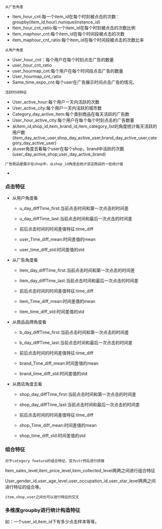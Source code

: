 `从广告角度`

- Item_hour_cnt:每一个item_id在每个时刻被点击的次数：groupby(item_id,hour).nunique(instance_id)
- Item_hour_cnt_ratio:每一个item_id在每个时刻被点击的次数比例
- Item_maphour_cnt:每个item_id在每个时间段被点击的次数
- item_maphour_cnt_ratio:每个item_id在每个时间段被点击的次数比率

`从用户角度`

- User_hour_cnt：每个用户在每个时刻点击广告的数量
- user_hour_cnt_ratio
- user_hourmap_cnt:每个用户在每个时间段点击广告的数量
- User_hourmap_cnt_ratio
- Same_time_expo_cnt:每个user在广告展示时间点击广告的情况。

`活跃时间特征`

- User_active_hour:每个用户一天内活跃的次数
- User_active_city:每个用户一天内活跃的城市数
- Category_day_active_item:每个类别商品在每天活跃的广告数
- User_hour_active_city:每个用户在每个每个时刻点击的广告数量
- 从Item_id,shop_id,item_brand_id,item_category_list的角度统计每天活跃的用户数(item_day_active_user,shop_day_active_user,brand_day_active_user,category_day_active_user)
- 从user角度去看每个user在每个shop，brand中活跃的次数(user_day_active_shop,user_day_active_brand)

`广告商品是展示在shop中，从shop_id角度去统计该店商品的一些统计值`

- 

### 点击特征

- 从用户角度看

  - u_day_diffTime_first:当前点击时间和第一次点击的时间差
  - u_day_diffTime_last:当前点击时间和最后一次点击的时间差
  - 前后点击时间的时间差值特征:time_diff

  - user_Time_diff_mean:时间差值的mean
  - user_time_diff_std:时间差值的std

- 从广告角度看

  - item_day_diffTime_first:当前点击时间和第一次点击的时间差
  - item_day_diffTime_last:当前点击时间和最后一次点击的时间差
  - 前后点击时间的时间差值特征:time_diff

  - item_Time_diff_mean:时间差值的mean
  - item_time_diff_std:时间差值的std

- 从商品品牌角度看

  - b_day_diffTime_first:当前点击时间和第一次点击的时间差
  - b_day_diffTime_last:当前点击时间和最后一次点击的时间差
  - 前后点击时间的时间差值特征:time_diff

  - brand_Time_diff_mean:时间差值的mean
  - brand_time_diff_std:时间差值的std

- 从商店角度去看

  - shop_day_diffTime_first:当前点击时间和第一次点击的时间差
  - shop_day_diffTime_last:当前点击时间和最后一次点击的时间差
  - 前后点击时间的时间差值特征:time_diff

  - shop_Time_diff_mean:时间差值的mean
  - shop_time_diff_std:时间差值的std



### 组合特征

`对于category feature的组合特征，变为str然后进行拼接`

Item_sales_level,item_price_level,item_collected_level两两之间进行组合特征

User_gender_id,user_age_level,user_occupation_id,user_star_level两两之间进行特征的组合等。

`item,shop,user之间也可以进行特征的交叉`

### 多维度groupby进行统计构造特征

如：一个user_id,item_id下有多少点击样本等等。



